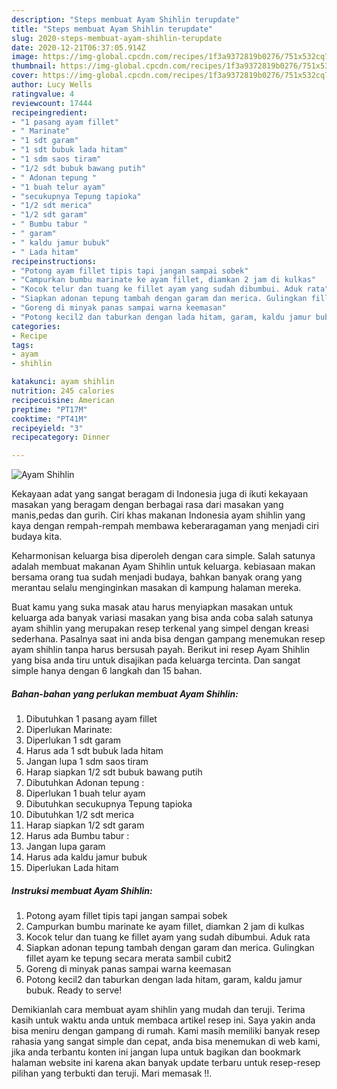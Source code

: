 ```yaml
---
description: "Steps membuat Ayam Shihlin terupdate"
title: "Steps membuat Ayam Shihlin terupdate"
slug: 2020-steps-membuat-ayam-shihlin-terupdate
date: 2020-12-21T06:37:05.914Z
image: https://img-global.cpcdn.com/recipes/1f3a9372819b0276/751x532cq70/ayam-shihlin-foto-resep-utama.jpg
thumbnail: https://img-global.cpcdn.com/recipes/1f3a9372819b0276/751x532cq70/ayam-shihlin-foto-resep-utama.jpg
cover: https://img-global.cpcdn.com/recipes/1f3a9372819b0276/751x532cq70/ayam-shihlin-foto-resep-utama.jpg
author: Lucy Wells
ratingvalue: 4
reviewcount: 17444
recipeingredient:
- "1 pasang ayam fillet"
- " Marinate"
- "1 sdt garam"
- "1 sdt bubuk lada hitam"
- "1 sdm saos tiram"
- "1/2 sdt bubuk bawang putih"
- " Adonan tepung "
- "1 buah telur ayam"
- "secukupnya Tepung tapioka"
- "1/2 sdt merica"
- "1/2 sdt garam"
- " Bumbu tabur "
- " garam"
- " kaldu jamur bubuk"
- " Lada hitam"
recipeinstructions:
- "Potong ayam fillet tipis tapi jangan sampai sobek"
- "Campurkan bumbu marinate ke ayam fillet, diamkan 2 jam di kulkas"
- "Kocok telur dan tuang ke fillet ayam yang sudah dibumbui. Aduk rata"
- "Siapkan adonan tepung tambah dengan garam dan merica. Gulingkan fillet ayam ke tepung secara merata sambil cubit2"
- "Goreng di minyak panas sampai warna keemasan"
- "Potong kecil2 dan taburkan dengan lada hitam, garam, kaldu jamur bubuk. Ready to serve!"
categories:
- Recipe
tags:
- ayam
- shihlin

katakunci: ayam shihlin 
nutrition: 245 calories
recipecuisine: American
preptime: "PT17M"
cooktime: "PT41M"
recipeyield: "3"
recipecategory: Dinner

---
```



![Ayam Shihlin](https://img-global.cpcdn.com/recipes/1f3a9372819b0276/751x532cq70/ayam-shihlin-foto-resep-utama.jpg)

Kekayaan adat yang sangat beragam di Indonesia juga di ikuti kekayaan masakan yang beragam dengan berbagai rasa dari masakan yang manis,pedas dan gurih. Ciri khas makanan Indonesia ayam shihlin yang kaya dengan rempah-rempah membawa keberaragaman yang menjadi ciri budaya kita.




Keharmonisan keluarga bisa diperoleh dengan cara simple. Salah satunya adalah membuat makanan Ayam Shihlin untuk keluarga. kebiasaan makan bersama orang tua sudah menjadi budaya, bahkan banyak orang yang merantau selalu menginginkan masakan di kampung halaman mereka.

Buat kamu yang suka masak atau harus menyiapkan masakan untuk keluarga ada banyak variasi masakan yang bisa anda coba salah satunya ayam shihlin yang merupakan resep terkenal yang simpel dengan kreasi sederhana. Pasalnya saat ini anda bisa dengan gampang menemukan resep ayam shihlin tanpa harus bersusah payah.
Berikut ini resep Ayam Shihlin yang bisa anda tiru untuk disajikan pada keluarga tercinta. Dan sangat simple hanya dengan 6 langkah dan 15 bahan.


<!--inarticleads1-->

##### Bahan-bahan yang perlukan membuat Ayam Shihlin:

1. Dibutuhkan 1 pasang ayam fillet
1. Diperlukan  Marinate:
1. Diperlukan 1 sdt garam
1. Harus ada 1 sdt bubuk lada hitam
1. Jangan lupa 1 sdm saos tiram
1. Harap siapkan 1/2 sdt bubuk bawang putih
1. Dibutuhkan  Adonan tepung :
1. Diperlukan 1 buah telur ayam
1. Dibutuhkan secukupnya Tepung tapioka
1. Dibutuhkan 1/2 sdt merica
1. Harap siapkan 1/2 sdt garam
1. Harus ada  Bumbu tabur :
1. Jangan lupa  garam
1. Harus ada  kaldu jamur bubuk
1. Diperlukan  Lada hitam




<!--inarticleads2-->

##### Instruksi membuat  Ayam Shihlin:

1. Potong ayam fillet tipis tapi jangan sampai sobek
1. Campurkan bumbu marinate ke ayam fillet, diamkan 2 jam di kulkas
1. Kocok telur dan tuang ke fillet ayam yang sudah dibumbui. Aduk rata
1. Siapkan adonan tepung tambah dengan garam dan merica. Gulingkan fillet ayam ke tepung secara merata sambil cubit2
1. Goreng di minyak panas sampai warna keemasan
1. Potong kecil2 dan taburkan dengan lada hitam, garam, kaldu jamur bubuk. Ready to serve!




Demikianlah cara membuat ayam shihlin yang mudah dan teruji. Terima kasih untuk waktu anda untuk membaca artikel resep ini. Saya yakin anda bisa meniru dengan gampang di rumah. Kami masih memiliki banyak resep rahasia yang sangat simple dan cepat, anda bisa menemukan di web kami, jika anda terbantu konten ini jangan lupa untuk bagikan dan bookmark halaman website ini karena akan banyak update terbaru untuk resep-resep pilihan yang terbukti dan teruji. Mari memasak !!. 
